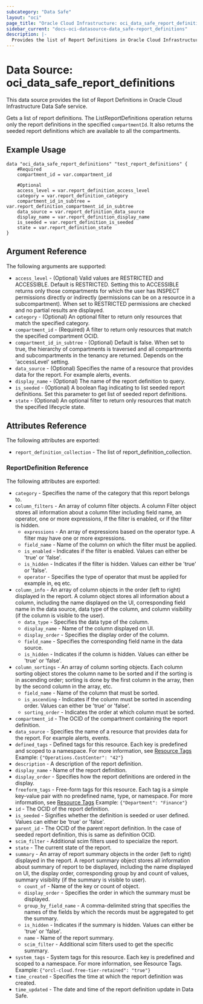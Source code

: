 ```yaml
---
subcategory: "Data Safe"
layout: "oci"
page_title: "Oracle Cloud Infrastructure: oci_data_safe_report_definitions"
sidebar_current: "docs-oci-datasource-data_safe-report_definitions"
description: |-
  Provides the list of Report Definitions in Oracle Cloud Infrastructure Data Safe service
---
```


# Data Source: oci_data_safe_report_definitions
This data source provides the list of Report Definitions in Oracle Cloud Infrastructure Data Safe service.

Gets a list of report definitions.
The ListReportDefinitions operation returns only the report definitions in the specified `compartmentId`.
It also returns the seeded report definitions which are available to all the compartments.


## Example Usage

```hcl
data "oci_data_safe_report_definitions" "test_report_definitions" {
	#Required
	compartment_id = var.compartment_id

	#Optional
	access_level = var.report_definition_access_level
	category = var.report_definition_category
	compartment_id_in_subtree = var.report_definition_compartment_id_in_subtree
	data_source = var.report_definition_data_source
	display_name = var.report_definition_display_name
	is_seeded = var.report_definition_is_seeded
	state = var.report_definition_state
}
```

## Argument Reference

The following arguments are supported:

* `access_level` - (Optional) Valid values are RESTRICTED and ACCESSIBLE. Default is RESTRICTED. Setting this to ACCESSIBLE returns only those compartments for which the user has INSPECT permissions directly or indirectly (permissions can be on a resource in a subcompartment). When set to RESTRICTED permissions are checked and no partial results are displayed. 
* `category` - (Optional) An optional filter to return only resources that match the specified category.
* `compartment_id` - (Required) A filter to return only resources that match the specified compartment OCID.
* `compartment_id_in_subtree` - (Optional) Default is false. When set to true, the hierarchy of compartments is traversed and all compartments and subcompartments in the tenancy are returned. Depends on the 'accessLevel' setting. 
* `data_source` - (Optional) Specifies the name of a resource that provides data for the report. For example  alerts, events.
* `display_name` - (Optional) The name of the report definition to query.
* `is_seeded` - (Optional) A boolean flag indicating to list seeded report definitions. Set this parameter to get list of seeded report definitions.
* `state` - (Optional) An optional filter to return only resources that match the specified lifecycle state.


## Attributes Reference

The following attributes are exported:

* `report_definition_collection` - The list of report_definition_collection.

### ReportDefinition Reference

The following attributes are exported:

* `category` - Specifies the name of the category that this report belongs to.
* `column_filters` - An array of column filter objects. A column Filter object stores all information about a column filter including field name, an operator, one or more expressions, if the filter is enabled, or if the filter is hidden.
	* `expressions` - An array of expressions based on the operator type. A filter may have one or more expressions.
	* `field_name` - Name of the column on which the filter must be applied.
	* `is_enabled` - Indicates if the filter is enabled. Values can either be 'true' or 'false'.
	* `is_hidden` - Indicates if the filter is hidden. Values can either be 'true' or 'false'.
	* `operator` - Specifies the type of operator that must be applied for example in, eq etc.
* `column_info` - An array of column objects in the order (left to right) displayed in the report. A column object stores all information about a column, including the name displayed on the UI, corresponding field name in the data source, data type of the column, and column visibility (if the column is visible to the user).
	* `data_type` - Specifies the data type of the column.
	* `display_name` - Name of the column displayed on UI.
	* `display_order` - Specifies the display order of the column.
	* `field_name` - Specifies the corresponding field name in the data source.
	* `is_hidden` - Indicates if the column is hidden. Values can either be 'true' or 'false'.
* `column_sortings` - An array of column sorting objects. Each column sorting object stores the column name to be sorted and if the sorting is in ascending order; sorting is done by the first column in the array, then by the second column in the array, etc.
	* `field_name` - Name of the column that must be sorted.
	* `is_ascending` - Indicates if the column must be sorted in ascending order. Values can either be 'true' or 'false'.
	* `sorting_order` - Indicates the order at which column must be sorted.
* `compartment_id` - The OCID of the compartment containing the report definition.
* `data_source` - Specifies the name of a resource that provides data for the report. For example alerts, events.
* `defined_tags` - Defined tags for this resource. Each key is predefined and scoped to a namespace. For more information, see [Resource Tags](https://docs.cloud.oracle.com/iaas/Content/General/Concepts/resourcetags.htm)  Example: `{"Operations.CostCenter": "42"}` 
* `description` - A description of the report definition.
* `display_name` - Name of the report definition.
* `display_order` - Specifies how the report definitions are ordered in the display.
* `freeform_tags` - Free-form tags for this resource. Each tag is a simple key-value pair with no predefined name, type, or namespace. For more information, see [Resource Tags](https://docs.cloud.oracle.com/iaas/Content/General/Concepts/resourcetags.htm)  Example: `{"Department": "Finance"}` 
* `id` - The OCID of the report definition.
* `is_seeded` - Signifies whether the definition is seeded or user defined. Values can either be 'true' or 'false'.
* `parent_id` - The OCID of the parent report definition. In the case of seeded report definition, this is same as definition OCID.
* `scim_filter` - Additional scim filters used to specialize the report.
* `state` - The current state of the report.
* `summary` - An array of report summary objects in the order (left to right)  displayed in the report.  A  report summary object stores all information about summary of report to be displayed, including the name displayed on UI, the display order, corresponding group by and count of values, summary visibility (if the summary is visible to user).
	* `count_of` - Name of the key or count of object.
	* `display_order` - Specifies the order in which the summary must be displayed.
	* `group_by_field_name` - A comma-delimited string that specifies the names of the fields by which the records must be aggregated to get the summary.
	* `is_hidden` - Indicates if the summary is hidden. Values can either be 'true' or 'false'.
	* `name` - Name of the report summary.
	* `scim_filter` - Additional scim filters used to get the specific summary.
* `system_tags` - System tags for this resource. Each key is predefined and scoped to a namespace. For more information, see Resource Tags. Example: `{"orcl-cloud.free-tier-retained": "true"}` 
* `time_created` - Specifies the time at which the report definition was created.
* `time_updated` - The date and time of the report definition update in Data Safe.

